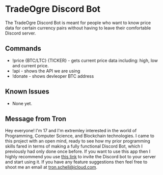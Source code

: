 # TradeOgre Discord Bot


The TradeOgre Discord Bot is meant for people who want to know price data for certain currency pairs without having to leave their comfortable Discord server.

## Commands

  - !price {BTC/LTC} {TICKER} - gets current price data including: high, low and current price.
  - !api - shows the API we are using
  - !donate - shows devleoper BTC address
## Known Issues

- None yet.

## Message from Tron

Hey everyone! I'm 17 and I'm extremley interested in the world of Programming, Computer Science, and Blockchain technologies. I came to this project with an open mind, ready to see how my prior programming skills fared in terms of making a fully functional Discord Bot, which I previously had only done once before. If you want to use this app then I highly recommend you use [this link](https://discordapp.com/api/oauth2/authorize?client_id=521134829216071730&permissions=0&scope=bot) to invite the Discord bot to your server and start using it. If you have any feature suggestions then feel free to shoot me an email at tron.schell@icloud.com.
